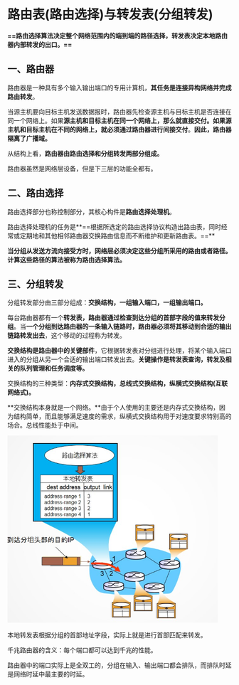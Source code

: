 # 路由表(路由选择)与转发表(分组转发)

**==路由选择算法决定整个网络范围内的端到端的路径选择，转发表决定本地路由器内部转发的出口。==**

## 一、路由器

路由器是一种具有多个输入输出端口的专用计算机，**其任务是连接异构网络并完成路由转发**。

当源主机要向目标主机发送数据报时，路由器先检查源主机与目标主机是否连接在同一个网络上。如果**源主机和目标主机在同一个网络上，那么就直接交付。如果源主机和目标主机在不同的网络上，就必须通过路由器进行间接交付**。**因此，路由器隔离了广播域。**

从结构上看，**路由器由路由选择和分组转发两部分组成。**

路由器虽然是网络层设备，但是下三层的功能全都有。



## 二、路由选择

路由选择部分也称控制部分，其核心构件是**路由选择处理机**。

路由选择处理机的任务是**==根据所选定的路由选择协议构造出路由表，同时经常或定期地和其他相邻路由器交换路由信息而不断维护和更新路由表。==**

**当分组从发送方流向接受方时，网络层必须决定这些分组所采用的路由或者路径。 计算这些路径的算法被称为路由选择算法。**



## 三、分组转发

分组转发部分由三部分组成：**交换结构，一组输入端口，一组输出端口。**

每台路由器都有一个**转发表，路由器通过检查到达分组的首部字段的值来转发分组**。当**一个分组到达路由器的一条输入链路时，路由器必须将其移动到合适的输出链路转发出去**，这个移动的过程称为转发。

**交换结构是路由器中的关键部件**，它根据转发表对分组进行处理，将某个输入端口进入的分组从另一个合适的输出端口转发出去。**关键操作是转发表查询，转发及相关的队列管理和任务调度等。**

交换结构的三种类型：**内存式交换结构，总线式交换结构，纵横式交换结构(互联网络式)。**

**交换结构本身就是一个网络。**由于个人使用的主要还是内存式交换结构，因为结构简单，而且能够满足速度的需求，纵横式交换结构用于对速度要求特别高的场合。总线性能处于中间。

![img1](./route1.png)

本地转发表根据分组的首部地址字段，实际上就是进行首部匹配来转发。

千兆路由器的含义：每个端口都可以达到千兆的性能。

路由器中的端口实际上是全双工的，分组在输入、输出端口都会排队，而排队时延是网络时延中最主要的时延。



